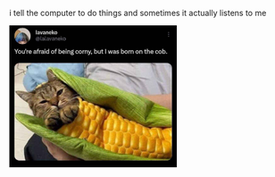 i tell the computer to do things and sometimes it actually listens to me
<!--START_SECTION:update_image-->
<img src=https://raw.githubusercontent.com/sneakykestrel/sneakykestrel/main/.github/images/corny.png height="" width="300" align=left alt=kitty />
<!--END_SECTION:update_image-->

